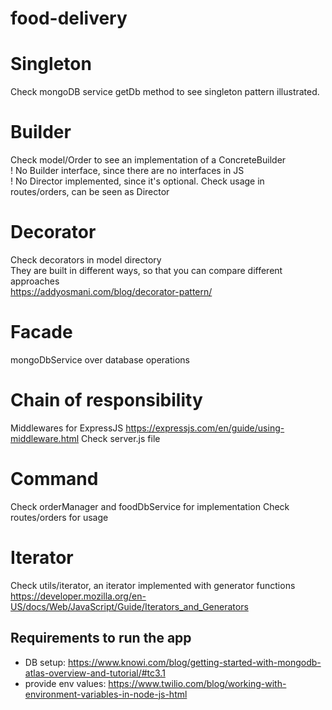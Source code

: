 # food-delivery

# Singleton 
Check mongoDB service getDb method to see singleton pattern illustrated.

# Builder
Check model/Order to see an implementation of a ConcreteBuilder\
! No Builder interface, since there are no interfaces in JS \
! No Director implemented, since it's optional. Check usage in routes/orders, can be seen as Director

# Decorator 
Check decorators in model directory\
They are built in different ways, so that you can compare different approaches\
https://addyosmani.com/blog/decorator-pattern/

# Facade 
mongoDbService over database operations

# Chain of responsibility 
Middlewares for ExpressJS
https://expressjs.com/en/guide/using-middleware.html
Check server.js file

# Command 
Check orderManager and foodDbService for implementation
Check routes/orders for usage

# Iterator 
Check utils/iterator, an iterator implemented with generator functions
https://developer.mozilla.org/en-US/docs/Web/JavaScript/Guide/Iterators_and_Generators

## Requirements to run the app 
- DB setup: https://www.knowi.com/blog/getting-started-with-mongodb-atlas-overview-and-tutorial/#tc3.1
- provide env values: https://www.twilio.com/blog/working-with-environment-variables-in-node-js-html